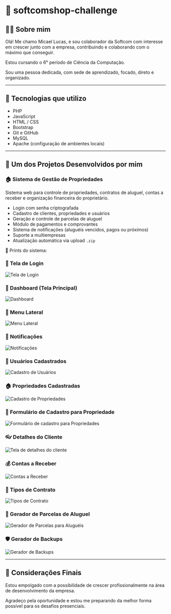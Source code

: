# 💼 softcomshop-challenge

## 🙋‍♂️ Sobre mim

Olá! Me chamo Micael Lucas, e sou colaborador da Softcom com interesse em crescer junto com a empresa, contribuindo e colaborando com o máximo que conseguir.

Estou cursando o 6° período de Ciência da Computação.

Sou uma pessoa dedicada, com sede de aprendizado, focado, direto e organizado.

---

## 🧪 Tecnologias que utilizo

- PHP
- JavaScript
- HTML / CSS
- Bootstrap
- Git e GitHub
- MySQL
- Apache (configuração de ambientes locais)

---

## 📂 Um dos Projetos Desenvolvidos por mim

### 🏠 Sistema de Gestão de Propriedades

Sistema web para controle de propriedades, contratos de aluguel, contas a receber e organização financeira do proprietário.

- Login com senha criptografada
- Cadastro de clientes, propriedades e usuários
- Geração e controle de parcelas de aluguel
- Módulo de pagamentos e comprovantes
- Sistema de notificações (aluguéis vencidos, pagos ou próximos)
- Suporte a multiempresas
- Atualização automática via upload `.zip`

📸 Prints do sistema:

### 🔐 Tela de Login
![Tela de Login](prints/tela_de_login.png)

### 🧭 Dashboard (Tela Principal)
![Dashboard](prints/dashboard.png)

### 📑 Menu Lateral
![Menu Lateral](prints/menu_lateral.png)

### 🔔 Notificações
![Notificações](prints/notificacoes.png)

### 👤 Usuários Cadastrados
![Cadastro de Usuários](prints/cadastro_de_usuarios.png)

### 🏠 Propriedades Cadastradas
![Cadastro de Propriedades](prints/cadastros_de_propriedades.png)

### 📝 Formulário de Cadastro para Propriedade
![Formulário de cadastro para Propriedades](prints/tela_de_cadastro_da_propriedade.png)

### 👓 Detalhes do Cliente
![Tela de detalhes do cliente](prints/detalhes_do_cliente.png)

### 💰 Contas a Receber
![Contas a Receber](prints/tela_contas_a_receber.png)

### 📄 Tipos de Contrato
![Tipos de Contrato](prints/tipos_de_contratos.png)

### 📆 Gerador de Parcelas de Aluguel
![Gerador de Parcelas para Aluguéis](prints/gerador_de_parcelas_aluguel.png)

### 🛡️ Gerador de Backups
![Gerador de Backups](prints/gerador_de_backups.png)


---

## 🚀 Considerações Finais

Estou empolgado com a possibilidade de crescer profissionalmente na área de desenvolvimento da empresa.

Agradeço pela oportunidade e estou me preparando da melhor forma possível para os desafios presenciais.

